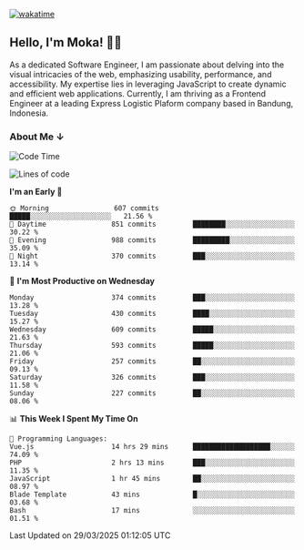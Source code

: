 [![wakatime](https://wakatime.com/badge/user/af9abd23-dba3-4dbe-973c-b045a9417a55.svg?style=social)](https://wakatime.com/@af9abd23-dba3-4dbe-973c-b045a9417a55)
## Hello, I'm Moka! 👋🏼


As a dedicated Software Engineer, I am passionate about delving into the visual intricacies of the web, emphasizing usability, performance, and accessibility. My expertise lies in leveraging JavaScript to create dynamic and efficient web applications. Currently, I am thriving as a Frontend Engineer at a leading Express Logistic Plaform company based in Bandung, Indonesia.

### About Me ↓

<!--START_SECTION:waka-->
![Code Time](http://img.shields.io/badge/Code%20Time-11%2C844%20hrs%2022%20mins-blue)

![Lines of code](https://img.shields.io/badge/From%20Hello%20World%20I%27ve%20Written-4.2%20million%20lines%20of%20code-blue)

**I'm an Early 🐤** 

```text
🌞 Morning                607 commits         █████░░░░░░░░░░░░░░░░░░░░   21.56 % 
🌆 Daytime                851 commits         ████████░░░░░░░░░░░░░░░░░   30.22 % 
🌃 Evening                988 commits         █████████░░░░░░░░░░░░░░░░   35.09 % 
🌙 Night                  370 commits         ███░░░░░░░░░░░░░░░░░░░░░░   13.14 % 
```
📅 **I'm Most Productive on Wednesday** 

```text
Monday                   374 commits         ███░░░░░░░░░░░░░░░░░░░░░░   13.28 % 
Tuesday                  430 commits         ████░░░░░░░░░░░░░░░░░░░░░   15.27 % 
Wednesday                609 commits         █████░░░░░░░░░░░░░░░░░░░░   21.63 % 
Thursday                 593 commits         █████░░░░░░░░░░░░░░░░░░░░   21.06 % 
Friday                   257 commits         ██░░░░░░░░░░░░░░░░░░░░░░░   09.13 % 
Saturday                 326 commits         ███░░░░░░░░░░░░░░░░░░░░░░   11.58 % 
Sunday                   227 commits         ██░░░░░░░░░░░░░░░░░░░░░░░   08.06 % 
```


📊 **This Week I Spent My Time On** 

```text
💬 Programming Languages: 
Vue.js                   14 hrs 29 mins      ███████████████████░░░░░░   74.09 % 
PHP                      2 hrs 13 mins       ███░░░░░░░░░░░░░░░░░░░░░░   11.35 % 
JavaScript               1 hr 45 mins        ██░░░░░░░░░░░░░░░░░░░░░░░   08.97 % 
Blade Template           43 mins             █░░░░░░░░░░░░░░░░░░░░░░░░   03.68 % 
Bash                     17 mins             ░░░░░░░░░░░░░░░░░░░░░░░░░   01.51 % 
```


 Last Updated on 29/03/2025 01:12:05 UTC
<!--END_SECTION:waka-->
